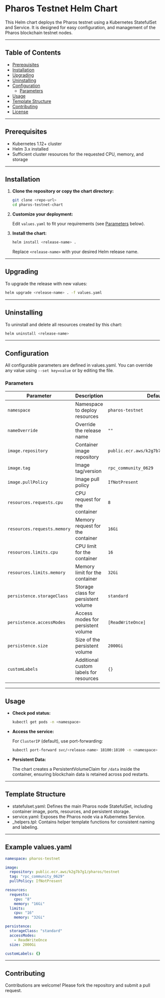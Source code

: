 # Pharos Testnet Helm Chart

This Helm chart deploys the Pharos testnet using a Kubernetes StatefulSet and Service. It is designed for easy configuration, and management of the Pharos blockchain testnet nodes.

---

## Table of Contents

- [Prerequisites](#prerequisites)
- [Installation](#installation)
- [Upgrading](#upgrading)
- [Uninstalling](#uninstalling)
- [Configuration](#configuration)
  - [Parameters](#parameters)
- [Usage](#usage)
- [Template Structure](#template-structure)
- [Contributing](#contributing)
- [License](#license)

---

## Prerequisites

- Kubernetes 1.12+ cluster
- Helm 3.x installed
- Sufficient cluster resources for the requested CPU, memory, and storage

---

## Installation

1. **Clone the repository or copy the chart directory:**

   ```sh
   git clone <repo-url>
   cd pharos-testnet-chart
   ```

2. **Customize your deployment:**

   Edit `values.yaml` to fit your requirements (see [Parameters](#parameters) below).

3. **Install the chart:**

   ```sh
   helm install <release-name> .
   ```

   Replace `<release-name>` with your desired Helm release name.

---

## Upgrading

To upgrade the release with new values:

```sh
helm upgrade <release-name> . -f values.yaml
```

---

## Uninstalling

To uninstall and delete all resources created by this chart:

```sh
helm uninstall <release-name>
```

---

## Configuration

All configurable parameters are defined in values.yaml. You can override any value using `--set key=value` or by editing the file.

### Parameters

| Parameter                       | Description                                         | Default                                      |
|----------------------------------|-----------------------------------------------------|----------------------------------------------|
| `namespace`                     | Namespace to deploy resources                       | `pharos-testnet`                             |
| `nameOverride`                  | Override the release name                           | `""`                                         |
| `image.repository`              | Container image repository                          | `public.ecr.aws/k2g7b7g1/pharos/testnet`     |
| `image.tag`                     | Image tag/version                                   | `rpc_community_0629`                         |
| `image.pullPolicy`              | Image pull policy                                   | `IfNotPresent`                               |
| `resources.requests.cpu`        | CPU request for the container                       | `8`                                          |
| `resources.requests.memory`     | Memory request for the container                    | `16Gi`                                       |
| `resources.limits.cpu`          | CPU limit for the container                         | `16`                                         |
| `resources.limits.memory`       | Memory limit for the container                      | `32Gi`                                       |
| `persistence.storageClass`      | Storage class for persistent volume                 | `standard`                                   |
| `persistence.accessModes`       | Access modes for persistent volume                  | `[ReadWriteOnce]`                            |
| `persistence.size`              | Size of the persistent volume                       | `2000Gi`                                     |
| `customLabels`                  | Additional custom labels for resources              | `{}`                                         |

---

## Usage

- **Check pod status:**

  ```sh
  kubectl get pods -n <namespace>
  ```

- **Access the service:**

  For `ClusterIP` (default), use port-forwarding:

  ```sh
  kubectl port-forward svc/<release-name> 18100:18100 -n <namespace>
  ```

- **Persistent Data:**

  The chart creates a PersistentVolumeClaim for `/data` inside the container, ensuring blockchain data is retained across pod restarts.

---

## Template Structure

- statefulset.yaml: Defines the main Pharos node StatefulSet, including container image, ports, resources, and persistent storage.
- service.yaml: Exposes the Pharos node via a Kubernetes Service.
- _helpers.tpl: Contains helper template functions for consistent naming and labeling.

---

## Example values.yaml

```yaml
namespace: pharos-testnet

image:
  repository: public.ecr.aws/k2g7b7g1/pharos/testnet
  tag: "rpc_community_0629"
  pullPolicy: IfNotPresent

resources:
  requests:
    cpu: "8"
    memory: "16Gi"
  limits:
    cpu: "16"
    memory: "32Gi"

persistence:
  storageClass: "standard"
  accessModes:
    - ReadWriteOnce
  size: 2000Gi

customLabels: {}
```

---

## Contributing

Contributions are welcome! Please fork the repository and submit a pull request.

